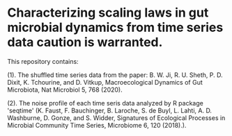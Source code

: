 # Characterizing scaling laws in gut microbial dynamics from time series data caution is warranted.
This repository contains:

(1). The shuffled time series data from the paper: B. W. Ji, R. U. Sheth, P. D. Dixit, K. Tchourine, and D. Vitkup, Macroecological Dynamics of Gut Microbiota, Nat Microbiol 5, 768 (2020).

(2). The noise profile of each time seris data analyzed by R package 'seqtime' (K. Faust, F. Bauchinger, B. Laroche, S. de Buyl, L. Lahti, A. D. Washburne, D. Gonze, and S. Widder, Signatures of Ecological Processes in Microbial Community Time Series, Microbiome 6, 120 (2018).).
